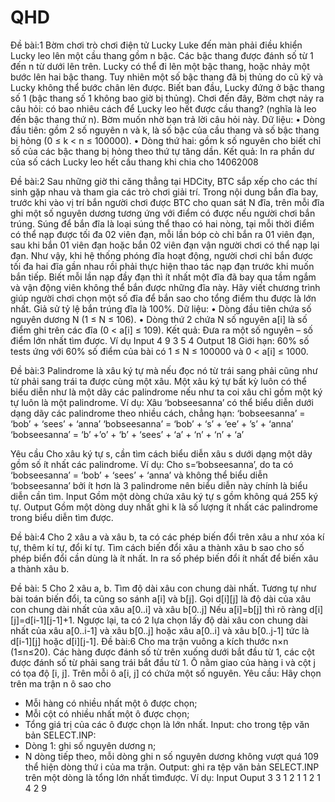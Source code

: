 # QHD
 Đề bài:1
     Bờm chơi trò chơi điện tử Lucky Luke đến màn phải điều khiển Lucky leo lên một cầu thang gồm n bậc.
     Các bậc thang được đánh số từ 1 đến n từ dưới lên trên. Lucky có thể đi lên một bậc thang, hoặc nhảy một bước lên hai bậc thang. Tuy nhiên một số bậc thang đã bị thủng do cũ kỹ và Lucky không thể bước chân lên được. Biết ban đầu, Lucky đứng ở bậc thang số 1 (bậc thang số 1 không bao giờ bị thủng).
     Chơi đến đây, Bờm chợt nảy ra câu hỏi: có bao nhiêu cách để Lucky leo hết được cầu thang? (nghĩa là leo đến bậc thang thứ n). Bờm muốn nhờ bạn trả lời câu hỏi này.
Dữ liệu:
•	Dòng đầu tiên: gồm 2 số nguyên n và k, là số bậc của cầu thang và số bậc thang bị hỏng (0 ≤ k < n ≤ 100000).
•	Dòng thứ hai: gồm k số nguyên cho biết chỉ số của các bậc thang bị hỏng theo thứ tự tăng dần.
Kết quả:
In ra phần dư của số cách Lucky leo hết cầu thang khi chia cho 14062008

Đề bài:2
Sau những giờ thi căng thẳng tại HDCity, BTC sắp xếp cho các thí sinh gặp nhau và tham gia các trò chơi giải trí. Trong nội dung bắn đĩa bay, trước khi vào vị trí bắn người chơi được BTC cho quan sát N đĩa, trên mỗi đĩa ghi một số nguyên dương tương ứng với điểm có được nếu người chơi bắn trúng. Súng để bắn đĩa là loại súng thể thao có hai nòng, tại mỗi thời điểm có thể nạp được tối đa 02 viên đạn, mỗi lần bóp cò chỉ bắn ra 01 viên đạn, sau khi bắn 01 viên đạn hoặc bắn 02 viên đạn vận người chơi có thể nạp lại đạn. Như vậy, khi hệ thống phóng đĩa hoạt động, người chơi chỉ bắn được tối đa hai đĩa gần nhau rồi phải thực hiện thao tác nạp đạn trước khi muốn bắn tiếp. Biết mỗi lần nạp đầy đạn thì ít nhất một đĩa đã bay qua tầm ngắm và vận động viên không thể bắn được những đĩa này.
Hãy viết chương trình giúp người chơi chọn một số đĩa để bắn sao cho tổng điểm thu được là lớn nhất. Giả sử tỷ lệ bắn trúng đĩa là 100%.
Dữ liệu:
•	Dòng đầu tiên chứa số nguyên dương N (1 ≤ N ≤ 106).
•	Dòng thứ 2 chứa N số nguyên a[i] là số điểm ghi trên các đĩa (0 < a[i] ≤ 109).
  Kết quả:
Đưa ra một số nguyên – số điểm lớn nhất tìm được.
Ví dụ 
Input
      4
     9 3 5 4
    Output
     18
   Giới hạn:
60% số tests ứng với 60% số điểm của bài có 1 ≤ N ≤ 100000 và 0 < a[i] ≤ 1000.

Đề bài:3
Palindrome là xâu ký tự mà nếu đọc nó từ trái sang phải cũng như từ phải sang trái ta được cùng một xâu. Một xâu ký tự bất kỳ luôn có thể biểu diễn như là một dãy các palindrome nếu như ta coi xâu chỉ gồm một ký tự luôn là một palindrome. Ví dụ: Xâu ‘bobseesanna’ có thể biểu diễn dưới dạng dãy các palindrome theo nhiều cách, chẳng hạn:
‘bobseesanna’ = ‘bob’ + ‘sees’ + ‘anna’ ‘bobseesanna’ = ‘bob’ + ‘s’ + ‘ee’ + ’s’ + ‘anna’
‘bobseesanna’ = ‘b’ +’o’ + ‘b’ + ‘sees’ + ‘a’ + ‘n’ + ‘n’ + ‘a’

Yêu cầu
Cho xâu ký tự s, cần tìm cách biểu diễn xâu s dưới dạng một dãy gồm số ít nhất các palindrome. Ví dụ: Cho s=‘bobseesanna’, do ta có ‘bobseesanna’ = ‘bob’ + ‘sees’ + ‘anna’ và không thể biểu diễn ‘bobseesanna’ bởi ít hơn là 3 palindrome nên biểu diễn này chính là biểu diễn cần tìm.
Input
Gồm một dòng chứa xâu ký tự s gồm không quá 255 ký tự.
Output
Gồm một dòng duy nhất ghi k là số lượng ít nhất các palindrome trong biểu diễn tìm được.

Đề bài:4
Cho 2 xâu a và xâu b, ta có các phép biến đổi trên xâu a như xóa kí tự, thêm kí tự, đổi kí tự. Tìm cách biến đổi xâu a thành xâu b sao cho số phép biển đổi cần dùng là ít nhất.
In ra số phép biến đổi ít nhất để biến xâu a thành xâu b.

Đề bài: 5
Cho 2 xâu a, b. Tìm độ dài xâu con chung dài nhất. Tương tự như bài toán biến đổi, ta cũng so sánh a[i] và b[j].
Gọi d[i][j] là độ dài của xâu con chung dài nhất của xâu a[0..i] và xâu b[0..j] Nếu a[i]=b[j] thì rõ ràng d[i][j]=d[i-1][j-1]+1.
Ngược lại, ta có 2 lựa chọn lấy độ dài xâu con chung dài nhất của xâu a[0..i-1] và xâu b[0..j] hoặc xâu a[0..i] và xâu b[0..j-1] tức là d[i-1][j] hoặc d[i][j-1].
Đề bài:6
Cho ma trận vuông a kích thước n×n (1≤n≤20). Các hàng được đánh số từ trên xuống dưới bắt đầu từ 1, các cột được đánh số từ phải sang trái bắt đầu từ 1. Ô nằm giao của hàng i và cột j có tọa độ [i, j]. Trên mỗi ô a[i, j] có chứa một số nguyên.
Yêu cầu: Hãy chọn trên ma trận n ô sao cho
-	Mỗi hàng có nhiều nhất một ô được chọn;
-	Mỗi cột có nhiều nhất một ô được chọn;
-	Tổng giá trị của các ô được chọn là lớn nhất.
      Input: cho trong tệp văn bản SELECT.INP:
-	Dòng 1: ghi số nguyên dương n;
-	N dòng tiếp theo, mỗi dòng ghi n số nguyên dương không vượt quá 109 thể hiện dòng thứ i của ma trận.
Output: ghi ra tệp văn bản SELECT.INP trên một dòng là tổng lớn nhất tìmđược.
Ví dụ:
Input	  Ouput
3
3 1 2
1 1 2
1 4 2	  9


